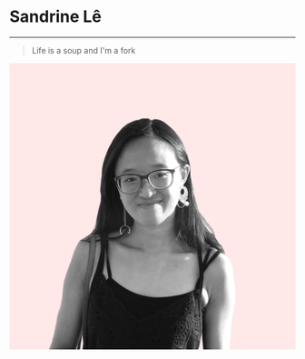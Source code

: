 # Sandrine Lê
---
> Life is a soup and I'm a fork

![IMG_ID.png](https://raw.githubusercontent.com/SandrineLe/markdown-challenge/master/IMG_ID.png)
